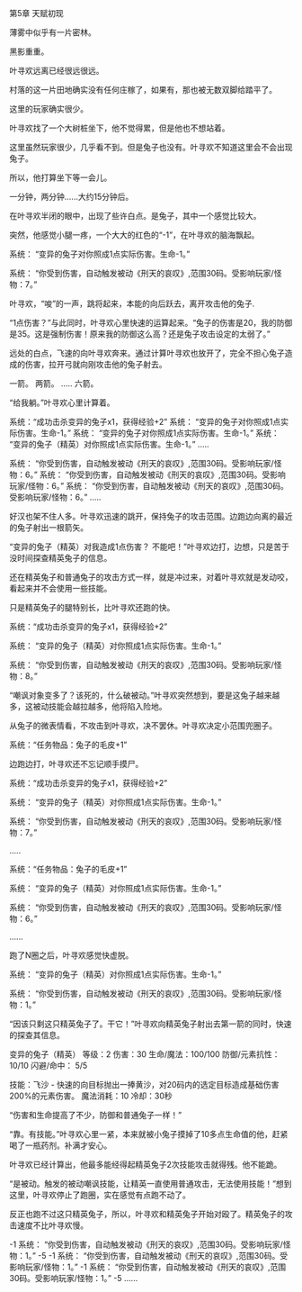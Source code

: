 第5章 天赋初现

薄雾中似乎有一片密林。

黑影重重。

叶寻欢远离已经很远很远。

村落的这一片田地确实没有任何庄稼了，如果有，那也被无数双脚给踏平了。

这里的玩家确实很少。

叶寻欢找了一个大树桩坐下，他不觉得累，但是他也不想站着。

这里虽然玩家很少，几乎看不到。但是兔子也没有。叶寻欢不知道这里会不会出现兔子。

所以，他打算坐下等一会儿。

一分钟，两分钟......大约15分钟后。

在叶寻欢半闭的眼中，出现了些许白点。是兔子，其中一个感觉比较大。

突然，他感觉小腿一疼，一个大大的红色的“-1”，在叶寻欢的脑海飘起。

系统： “变异的兔子对你照成1点实际伤害。生命-1。”

系统： “你受到伤害，自动触发被动《刑天的哀叹》,范围30码。受影响玩家/怪物：7。”

叶寻欢，“唆”的一声，跳将起来，本能的向后跃去，离开攻击他的兔子.

“1点伤害？”与此同时，叶寻欢心里快速的运算起来。“兔子的伤害是20，我的防御是35。这是强制伤害！原来我的防御这么高？还是兔子攻击设定的太弱了。”

远处的白点，飞速的向叶寻欢奔来。通过计算叶寻欢也放开了，完全不担心兔子造成的伤害，拉开弓就向刚攻击他的兔子射去。

一箭。
两箭。
.....
六箭。

“给我躺。”叶寻欢心里计算着。

系统：“成功击杀变异的兔子x1，获得经验+2”
系统： “变异的兔子对你照成1点实际伤害。生命-1。”
系统： “变异的兔子对你照成1点实际伤害。生命-1。”
系统： “变异的兔子（精英）对你照成1点实际伤害。生命-1。”
.....

系统： “你受到伤害，自动触发被动《刑天的哀叹》,范围30码。受影响玩家/怪物：6。”
系统： “你受到伤害，自动触发被动《刑天的哀叹》,范围30码。受影响玩家/怪物：6。”
系统： “你受到伤害，自动触发被动《刑天的哀叹》,范围30码。受影响玩家/怪物：6。”
.....

好汉也架不住人多。叶寻欢迅速的跳开，保持兔子的攻击范围。边跑边向离的最近的兔子射出一根箭矢。

“变异的兔子（精英）对我造成1点伤害？ 不能吧！”叶寻欢边打，边想，只是苦于没时间探查精英兔子的信息。

还在精英兔子和普通兔子的攻击方式一样，就是冲过来，对着叶寻欢就是发动咬，看起来并不会使用一些技能。

只是精英兔子的腿特别长，比叶寻欢还跑的快。

系统：“成功击杀变异的兔子x1，获得经验+2”

系统： “变异的兔子（精英）对你照成1点实际伤害。生命-1。”

系统： “你受到伤害，自动触发被动《刑天的哀叹》,范围30码。受影响玩家/怪物：8。”


“嘲讽对象变多了？该死的，什么破被动。”叶寻欢突然想到，要是这兔子越来越多，这被动技能会越拉越多，他将陷入险地。


从兔子的微表情看，不攻击到叶寻欢，决不罢休。叶寻欢决定小范围兜圈子。

系统：“任务物品：兔子的毛皮+1”

边跑边打，叶寻欢还不忘记顺手摸尸。

系统：“成功击杀变异的兔子x1，获得经验+2”

系统： “变异的兔子（精英）对你照成1点实际伤害。生命-1。”

系统： “你受到伤害，自动触发被动《刑天的哀叹》,范围30码。受影响玩家/怪物：7。”

.....

系统：“任务物品：兔子的毛皮+1”

系统： “变异的兔子（精英）对你照成1点实际伤害。生命-1。”

系统： “你受到伤害，自动触发被动《刑天的哀叹》,范围30码。受影响玩家/怪物：6。”

......

跑了N圈之后，叶寻欢感觉快虚脱。

系统： “变异的兔子（精英）对你照成1点实际伤害。生命-1。”

系统： “你受到伤害，自动触发被动《刑天的哀叹》,范围30码。受影响玩家/怪物：1。”

“因该只剩这只精英兔子了。干它！”叶寻欢向精英兔子射出去第一箭的同时，快速的探查其信息。

变异的兔子（精英）
等级：2
伤害：30
生命/魔法：100/100
防御/元素抗性： 10/10
闪避/命中： 5/5

技能：飞沙 - 快速的向目标抛出一捧黄沙，对20码内的选定目标造成基础伤害200%的元素伤害。
魔法消耗：10
冷却：30秒

“伤害和生命提高了不少，防御和普通兔子一样！”

“靠。有技能。”叶寻欢心里一紧，本来就被小兔子摸掉了10多点生命值的他，赶紧喝了一瓶药剂。补满才安心。

叶寻欢已经计算出，他最多能经得起精英兔子2次技能攻击就得残。他不能跪。

“是被动。触发的被动嘲讽技能，让精英一直使用普通攻击，无法使用技能！”想到这里，叶寻欢停止了跑圈，实在感觉有点跑不动了。

反正也跑不过这只精英兔子，所以，叶寻欢和精英兔子开始对殴了。精英兔子的攻击速度不比叶寻欢慢。

-1
系统： “你受到伤害，自动触发被动《刑天的哀叹》,范围30码。受影响玩家/怪物：1。”
-5
-1
系统： “你受到伤害，自动触发被动《刑天的哀叹》,范围30码。受影响玩家/怪物：1。”
-1
系统： “你受到伤害，自动触发被动《刑天的哀叹》,范围30码。受影响玩家/怪物：1。”
-5
......

